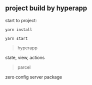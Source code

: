 ## project build by hyperapp

start to project:

```shell
yarn install

yarn start
```

> hyperapp

state, view, actions

> parcel

zero config server package